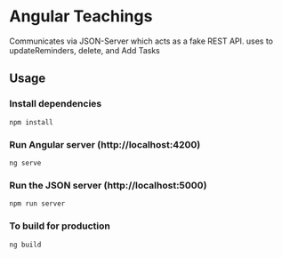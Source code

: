 # Angular Teachings
Communicates via JSON-Server which acts as a fake REST API. uses to updateReminders, delete, and Add Tasks
## Usage

### Install dependencies

```
npm install
```

### Run Angular server (http://localhost:4200)

```
ng serve
```

### Run the JSON server (http://localhost:5000)

```
npm run server
```

### To build for production

```
ng build
```
